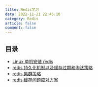 ```yaml
---
title: Redis学习
date: 2022-11-21 22:46:10
category: Redis
article: false
comment: false
---
```


## 目录

-   [Linux 单机安装 redis](linux-single-install-redis.md)
-   [redis 持久化机制以及缓存过期和淘汰策略](persistence-and-lrfu.md)
-   [redis 集群策略](redis-cluster-stra.md)
-   [redis 缓存问题应对方案](redis-cache-question.md)
